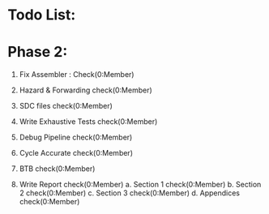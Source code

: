 # Todo List:

# Phase 2:

1. Fix Assembler : Check(0:Member)

2. Hazard & Forwarding check(0:Member)

3. SDC files check(0:Member)

4. Write Exhaustive Tests check(0:Member)

5. Debug Pipeline check(0:Member)

6. Cycle Accurate check(0:Member)

7. BTB check(0:Member)

8. Write Report check(0:Member)
    a. Section 1 check(0:Member)
    b. Section 2 check(0:Member)
    c. Section 3 check(0:Member)
    d. Appendices check(0:Member)
 

